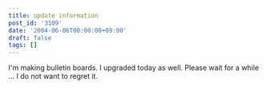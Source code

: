 ```yaml
---
title: update information
post_id: '3109'
date: '2004-06-06T00:00:00+09:00'
draft: false
tags: []
---
```


I'm making bulletin boards. I upgraded today as well. Please wait for a while ... I do not want to regret it.